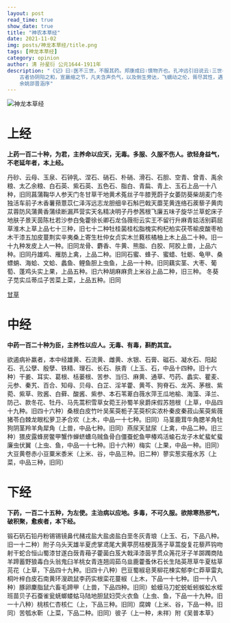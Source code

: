 ```yaml
---
layout: post
read_time: true
show_date: true
title: "神农本草经"
date: 2021-11-02
img: posts/神龙本草经/title.png
tags: [神龙本草经]
category: opinion
author: 清 孙星衍 公元1644-1911年
description: "《记》曰∶医不三世，不服其药。郑康成曰∶慎物齐也。孔冲远引旧说云∶三世者，一曰《黄帝针灸》，二曰《神农本草》，三曰《素女脉诀》。康成《周礼注》亦曰∶五药，草、木、虫、石、谷也。其治合之齐，则存乎神农子仪之术，是《礼记》注所谓慎物齐者，犹言治合之齐，指本草诸书而言也。冲远既引旧说，复疑其非郑义过矣。《汉书》引本草方术而《艺文志》缺载，贾公彦引《中经簿》，有《子仪本草经》一卷，不言出于神农。至隋《经籍志》，始载《神农本草经》三卷，与今分上、中、下三品者相合，当属汉以来旧本。《隋志》又载雷公《本草集注》四卷，《蔡邕本草》七卷，今俱不传。自《别录》以后，累有损益升降，随时条记，或传合本文，不相别白。据陆元朗《经典释文》所引，则经文与名医所附益者，合并为一，其来旧矣。孙君伯渊偕其从子因《大观本草》黑白字书，厘正《神农本经》三卷，又据《太平御览》引《经》云∶生山谷生川泽者，定为本文，其有预章、朱崖、常山、奉高，郡县名者，定为后人羼入。释《本草》者，以吴普本为最古，散见于诸书征引者，缀集之以补《大观》本所未备，疏通古义，系以考证，非澹雅之才，沉郁之思，未易为此也。
    古者协阴阳之和，宣羸缩之节，凡夫含声负气，以及倒生旁达，飞蠕动之伦，胥尽其性，遇物能名，以达于利用，生生之具，儒者宜致思焉。《淮南王书》曰∶地黄主属骨，而甘草主生肉之药也。又曰∶大戟去水，葶苈愈张，用之不节，乃反为病。《论衡》曰∶治风用风，治热用热，治边用蜜丹；《潜夫论》曰∶治疾当真人参，反得支罗服；当得麦门冬，反蒸横麦，已而不识真，合而服之，病以浸剧。斯皆神农之绪言，惟其赡涉者博，故引类比方，悉符药论。后儒或忽为方技家言，渔猎所及，又是末师而非往古，甚至经典所载鸟兽草木，亦辗转而昧其名，不已慎乎！《后汉书·华佗传》∶吴普从佗学，依准佗疗，多所全济，佗以五禽之戏别传。又载魏明帝使普为禽戏，普以其法语诸医，疑其方术相传，别有奇文异数。今观普所释本草，则神农、黄帝、岐伯、雷公、桐君、医和、扁鹊，以及后代名医之说，靡不赅载，则其多所全济，由于稽考之勤，比验之密，而非必别有其奇文异数。信乎！非读三世书者，不可服其药也。世俗所传，黄帝、神农、扁鹊之书，多为后人窜易，余愿得夫闳览博物者为之是正也。因孙君伯仲校定《本草》，而发其端。至其书考证精审
    余姚邵晋涵序"
---
```

![神龙本草经](./assets/img/posts/神龙本草经/神龙本草经.jpeg)

# 上经

​    **上药一百二十种，为君，主养命以应天，无毒。多服、久服不伤人。欲轻身益气，不老延年者，本上经。**

丹砂、云母、玉泉、石钟乳、涅石、硝石、朴硝、滑石、石胆、空青、曾青、禹余粮、太乙余粮、白石英、紫石英、五色石、脂白、青扁、青上、玉石上品一十八种，旧同菖蒲鞠华人参天门冬甘草干地黄术菟丝子牛膝茺蔚子女萎防葵柴胡麦门冬独活车前子木香薯蓣薏苡仁泽泻远志龙胆细辛石斛巴戟天蘼芜黄连络石蒺藜子黄肉苁蓉防风蒲黄香蒲续断漏芦营实天名精决明子丹参茜根飞廉五味子旋华兰草蛇床子地肤子景天茵陈杜若沙参白兔藿徐长卿石龙刍薇衔云实王不留行升麻青姑活别羁屈草淮木上草上品七十三种，旧七十二种牡桂菌桂松脂槐实枸杞柏实茯苓榆皮酸枣柏木干漆五加皮蔓荆实辛夷桑上寄生杜仲女贞实木兰蕤核橘柚上木上品二十种。旧一十九种发皮上人一种。旧同龙骨、麝香、牛黄、熊脂、白胶、阿胶上兽，上品六种。旧同丹雄鸡、雁肪上禽，上品二种。旧同石蜜、蜂子、蜜蜡、牡蛎、龟甲、桑螵蛸、海蛤、文蛤、蠡鱼、鲤鱼胆上虫鱼，上品一十种。旧同藕实茎、大枣、葡萄、蓬鸡头实上果，上品五种。旧六种胡麻麻贲上米谷上品二种，旧三种。
    冬葵子苋实瓜蒂瓜子苦菜上菜，上品五种。旧同





[甘草](https://sangys.github.io/tcm-notes/%E7%94%98%E8%8D%89.html)





# 中经

​    **中药一百二十种为臣，主养性以应人。无毒、有毒，斟酌其宜。**

​    欲遏病补羸者，本中经雄黄、石流黄、雌黄、水银、石膏、磁石、凝水石、阳起石、孔公孽、殷孽、铁精、理石、长石、肤青（上玉、石，中品十四种。旧十六种）干姜、耳实、葛根、栝蒌根、苦参、当归、麻黄、通草、芍药、蠡实、瞿麦、元参、秦艽、百合、知母、贝母、白芷、淫羊藿、黄芩、狗脊石、龙芮、茅根、紫菀、紫草、败酱、白藓、酸酱、紫参、本石苇萆白薇水萍王瓜地榆、海藻、泽兰、防己、款冬花、牡丹、马先蒿积雪草女菀王孙蜀羊泉爵床假苏翘根（上草，中品四十九种。旧四十六种）桑根白皮竹叶吴茱萸栀子芜萸枳实浓朴秦皮秦菽山茱萸紫薇猪苓白棘龙眼松萝卫矛合欢（上木，中品一十七种。旧同）马茎鹿茸牛角腮羊角牡狗阴茎羚羊角犀角（上兽，中品七种。旧同）燕尿天鼠尿（上禽，中品二种。旧三种）猥皮露蜂房鳖甲蟹作蝉蛴螬乌贼鱼骨白僵蚕蛇鱼甲椿鸡活蝓石龙子木虻蜚虻蜚廉虫伏翼（上虫、鱼，中品一十七种。旧十六种）梅实（上果，中品一种。旧同）大豆黄卷赤小豆粟米黍米（上米、谷，中品三种。旧二种）蓼实葱实薤水苏（上菜，中品三种，旧同）
​	

# 下经

​    **下药，一百二十五种，为左使。主治病以应地。多毒，不可久服。欲除寒热邪气，破积聚，愈疾者，本下经。**


锻石矾石铅丹粉锡锡镜鼻代赭戎盐大盐卤盐白垩冬灰青琅（上玉、石，下品八种。旧一十二种）附子乌头天雄半夏虎掌鸢尾大黄葶苈桔梗莨荡子草蒿旋复花藜芦钩吻射干蛇合恒山蜀漆甘遂白蔹青葙子藿菌白芨大戟泽漆茵芋贯众荛花牙子羊踯躅商陆羊蹄蓄野狼毒白头翁鬼臼羊桃女青连翘闾茹乌韭鹿藿蚤休石长生陆英荩草牛夏枯草芫花（上草，下品四十九种。旧四十八种）巴豆蜀椒皂荚柳花楝实郁李仁莽草雷丸桐叶梓白皮石南黄环溲疏鼠李药实根栾花蔓椒（上木，下品一十七种。旧一十八种）豚卵麇脂鼠六畜毛蹄甲（上兽，下品四种。旧同）蛤蟆马刀蛇蜕蚯蚓蜈蚣水蛭班苗贝子石蚕雀瓮蜣螂蝼蛄马陆地胆鼠妇荧火衣鱼（上虫、鱼，下品一十九种。旧一十八种）桃核仁杏核仁（上，下品三种。旧同）腐婢（上米、谷，下品一种。旧同）苦瓠水靳（上菜，下品二种。旧同）彼子（上一种，未祥）附《吴普本草》